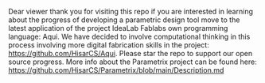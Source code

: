 Dear viewer thank you for visiting this repo if you are interested in learning about the progress of developing a parametric design tool move to the latest application of the project IdeaLab Fablabs own programming language: Aqui. We have decided to involve computational thinking in this process involving more digital fabrication skills in the project: https://github.com/HisarCS/Aqui. Please star the repo to support our open source progress. More info about the Parametrix project can be found here: https://github.com/HisarCS/Parametrix/blob/main/Description.md

